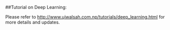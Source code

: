 ##Tutorial on Deep Learning:

Please refer to http://www.ujwalsah.com.np/tutorials/deep_learning.html for more details and updates.